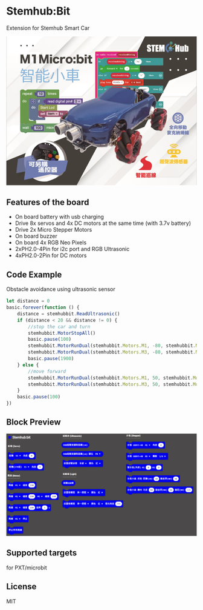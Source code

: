 # Stemhub:Bit

Extension for Stemhub Smart Car

![Stemhub Car](https://github.com/stemhub/pxt-Stemhubbit/blob/master/img/stemhub_car.png)

## Features of the board

- On board battery with usb charging
- Drive 8x servos and 4x DC motors at the same time (with 3.7v battery)
- Drive 2x Micro Stepper Motors
- On board buzzer
- On board 4x RGB Neo Pixels
- 2xPH2.0-4Pin for i2c port and RGB Ultrasonic
- 4xPH2.0-2Pin for DC motors

## Code Example

Obstacle avoidance using ultrasonic sensor

```JavaScript
let distance = 0
basic.forever(function () {
    distance = stemhubbit.ReadUltrasonic()
    if (distance < 20 && distance != 0) {
        //stop the car and turn
        stemhubbit.MotorStopAll()
        basic.pause(100)
        stemhubbit.MotorRunDual(stemhubbit.Motors.M1, -80, stemhubbit.Motors.M2, 80)
        stemhubbit.MotorRunDual(stemhubbit.Motors.M3, -80, stemhubbit.Motors.M4, 80)
        basic.pause(1900)
    } else {
        //move forward
        stemhubbit.MotorRunDual(stemhubbit.Motors.M1, 50, stemhubbit.Motors.M2, 50)
        stemhubbit.MotorRunDual(stemhubbit.Motors.M3, 50, stemhubbit.Motors.M4, 50)
    }
    basic.pause(100)
})
```

## Block Preview

![block_image](https://github.com/stemhub/pxt-Stemhubbit/blob/master/img/blocks.png)

## Supported targets
for PXT/microbit

## License
MIT
